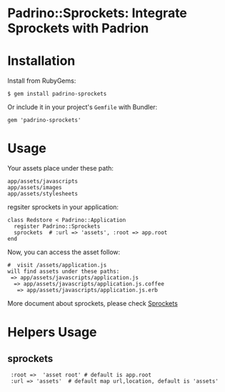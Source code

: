 # Padrino::Sprockets: Integrate Sprockets with Padrion

# Installation #

Install from RubyGems:

    $ gem install padrino-sprockets

Or include it in your project's `Gemfile` with Bundler:

    gem 'padrino-sprockets'

# Usage #

Your assets place under these path:
    
    app/assets/javascripts
    app/assets/images
    app/assets/stylesheets
    
regsiter sprockets in your application:

    class Redstore < Padrino::Application
      register Padrino::Sprockets
      sprockets  # :url => 'assets', :root => app.root
    end

Now, you can access the asset follow:

    #  visit /assets/application.js
    will find assets under these paths:
     => app/assets/javascripts/application.js
      => app/assets/javascripts/application.js.coffee
       => app/assets/javascripts/application.js.erb
    
More document about sprockets, please check [Sprockets](https://github.com/sstephenson/sprockets/)

# Helpers Usage #
 
## sprockets
     :root =>  'asset root' # default is app.root
     :url => 'assets'  # default map url,location, default is 'assets'

     
